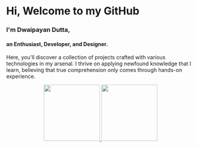 <!--
<p align="center">Hey! I'm Dwaipayan. I love to build things & Code!</p>
-->
# Hi, Welcome to my GitHub
### I'm Dwaipayan Dutta, 
#### an Enthusiast, Developer, and Designer.

Here, you'll discover a collection of projects crafted with various technologies in my arsenal. I thrive on applying newfound knowledge that I learn, believing that true comprehension only comes through hands-on experience.

<!--
<div style="text-align: center;">
  <a href="https://github.com/HawkdotDev" style="display: inline-block;">
    <img height="150em" src="https://github-readme-stats.vercel.app/api?username=HawkdotDev&show_icons=true&theme=tokyonight&include_all_commits=true&count_private=true&border_color=ffffff00" style="margin-right: 10px;" />
    <img height="150em" src="http://github-readme-streak-stats.herokuapp.com?user=HawkdotDev&theme=tokyonight&hide_border=true" />
  </a>
</div>
<div style="text-align: center;">
  <div>
    <img height="150em" style="display: inline-block;" src="https://github-readme-stats.vercel.app/api/top-langs/?username=HawkdotDev&layout=compact&theme=tokyonight&hide_border=true" />
  </div>
</div>
-->

<div align="center">
   <a href="https://github.com/HawkdotDev">
    <img height="150em" src="https://github-readme-stats.vercel.app/api?username=HawkdotDev&show_icons=true&theme=tokyonight&include_all_commits=true&count_private=true&border_color=ffffff00"/>
    <img height="150em" src="http://github-readme-streak-stats.herokuapp.com?user=HawkdotDev&theme=tokyonight&hide_border=true" />
  </a>
</div>

<!--
**HawkdotDev/HawkdotDev** is a ✨ _special_ ✨ repository because its `README.md` (this file) appears on your GitHub profile.

Here are some ideas to get you started:

- 🔭 I’m currently working on ...
- 🌱 I’m currently learning ...
- 👯 I’m looking to collaborate on ...
- 🤔 I’m looking for help with ...
- 💬 Ask me about ...
- 📫 How to reach me: ...
- 😄 Pronouns: ...
- ⚡ Fun fact: ...
-->

<div align="center">
<!--   <img height="180em" src="https://github-readme-stats.vercel.app/api/top-langs/?username=HawkdotDev&layout=compact&langs_count=7&theme=tokyonight&border_color=ffffff00"/> -->
</div>
